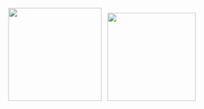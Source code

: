 <p align="center"> 
  <img height=190 src="https://github-readme-stats.vercel.app/api?username=kyrxtz&count_private=true&show_icons=true&count-private=true">
  &nbsp;
  <img height=180 src="https://github-readme-stats.vercel.app/api/top-langs/?username=kyrxtz&hide=ShaderLab&layout=compact&count-private=true">
</p>
